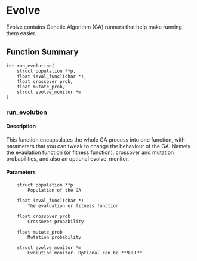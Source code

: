 # Evolve
Evolve contains Genetic Algorithm (GA) runners that help make running them easier.

## Function Summary

    int run_evolution(
        struct population **p,
        float (eval_func)(char *),
        float crossover_prob,
        float mutate_prob,
        struct evolve_monitor *m
    )
    

### run_evolution
#### Description
This function encapsulates the whole GA process into one function, with parameters that you can tweak to change the behaviour of the GA. Namely the evaulation function (or fitness function), crossover and mutation probabilities, and also an optional evolve_monitor.

#### Parameters

        struct population **p
            Population of the GA
            
        float (eval_func)(char *)
            The evaluation or fitness function
            
        float crossover_prob
            Crossover probability
        
        float mutate_prob
            Mutation probability
            
        struct evolve_monitor *m
            Evolution monitor. Optional can be **NULL**

